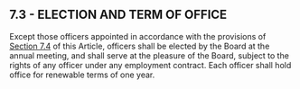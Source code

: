 ## **7.3 - ELECTION AND TERM OF OFFICE**

Except those officers appointed in accordance with the provisions of [Section 7.4](https://github.com/ESIPFed/Governance/blob/master/Bylaws/Article%207%20Officers/7.04%20Subordinate%20officers.md) of this Article, officers shall be elected by the Board at the annual meeting, and shall serve at the pleasure of the Board, subject to the rights of any officer under any employment contract. Each officer shall hold office for renewable terms of one year.
